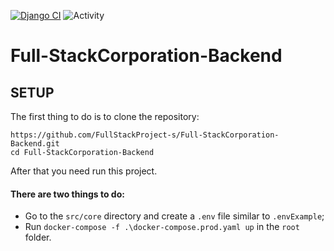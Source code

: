 [![Django CI](https://github.com/FullStackProject-s/Full-StackCorporation-Backend/actions/workflows/django.yml/badge.svg)](https://github.com/FullStackProject-s/Full-StackCorporation-Backend/actions/workflows/django.yml)
![Activity](https://img.shields.io/github/commit-activity/m/MihailGulkin/Full-StackCorporation-Backend?color=%2332ca55&label=Commit%20activity)

# Full-StackCorporation-Backend

## SETUP

The first thing to do is to clone the repository:

```shell
https://github.com/FullStackProject-s/Full-StackCorporation-Backend.git
cd Full-StackCorporation-Backend
```

After that you need run this project.

#### There are two things to do:

* Go to the `src/core` directory and create a `.env` file similar to `.envExample`;
* Run `docker-compose -f .\docker-compose.prod.yaml up` in the `root` folder.
